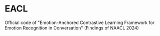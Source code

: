 # EACL
Official code of "Emotion-Anchored Contrastive Learning Framework for Emotion Recognition in Conversation" (Findings of NAACL 2024)
